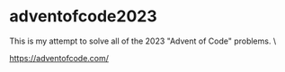 # adventofcode2023
This is my attempt to solve all of the 2023 "Advent of Code" problems. \

https://adventofcode.com/
